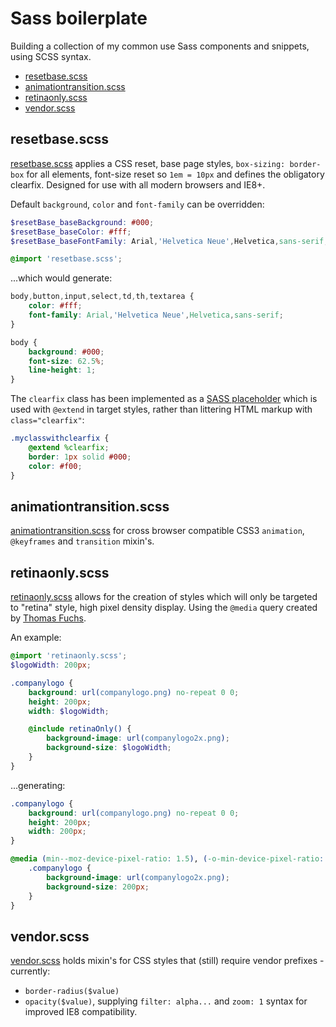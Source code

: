 # Sass boilerplate
Building a collection of my common use Sass components and snippets, using SCSS syntax.
- [resetbase.scss](#resetbasescss)
- [animationtransition.scss](#animationtransitionscss)
- [retinaonly.scss](#retinaonlyscss)
- [vendor.scss](#vendorscss)

## resetbase.scss
[resetbase.scss](resetbase.scss) applies a CSS reset, base page styles, `box-sizing: border-box` for all elements, font-size reset so `1em = 10px` and defines the obligatory clearfix. Designed for use with all modern browsers and IE8+.

Default `background`, `color` and `font-family` can be overridden:

```scss
$resetBase_baseBackground: #000;
$resetBase_baseColor: #fff;
$resetBase_baseFontFamily: Arial,'Helvetica Neue',Helvetica,sans-serif;

@import 'resetbase.scss';
```

...which would generate:

```css
body,button,input,select,td,th,textarea {
	color: #fff;
	font-family: Arial,'Helvetica Neue',Helvetica,sans-serif;
}

body {
	background: #000;
	font-size: 62.5%;
	line-height: 1;
}
```

The `clearfix` class has been implemented as a [SASS placeholder](http://sass-lang.com/docs/yardoc/file.SASS_REFERENCE.html#placeholders) which is used with `@extend` in target styles, rather than littering HTML markup with `class="clearfix"`:

```scss
.myclasswithclearfix {
	@extend %clearfix;
	border: 1px solid #000;
	color: #f00;
}
```

## animationtransition.scss
[animationtransition.scss](animationtransition.scss) for cross browser compatible CSS3 `animation`,  `@keyframes` and `transition` mixin's.

## retinaonly.scss
[retinaonly.scss](retinaonly.scss) allows for the creation of styles which will only be targeted to "retina" style, high pixel density display. Using the `@media` query created by [Thomas Fuchs](https://gist.github.com/madrobby/4161897/).

An example:

```scss
@import 'retinaonly.scss';
$logoWidth: 200px;

.companylogo {
	background: url(companylogo.png) no-repeat 0 0;
	height: 200px;
	width: $logoWidth;

	@include retinaOnly() {
		background-image: url(companylogo2x.png);
		background-size: $logoWidth;
	}
}
```

...generating:

```css
.companylogo {
	background: url(companylogo.png) no-repeat 0 0;
	height: 200px;
	width: 200px;
}

@media (min--moz-device-pixel-ratio: 1.5), (-o-min-device-pixel-ratio: 3 / 2), (-webkit-min-device-pixel-ratio: 1.5), (min-device-pixel-ratio: 1.5), (min-resolution: 144dpi), (min-resolution: 1.5dppx) {
	.companylogo {
		background-image: url(companylogo2x.png);
		background-size: 200px;
	}
}
```

## vendor.scss
[vendor.scss](vendor.scss) holds mixin's for CSS styles that (still) require vendor prefixes - currently:
- `border-radius($value)`
- `opacity($value)`, supplying `filter: alpha...` and `zoom: 1` syntax for improved IE8 compatibility.
